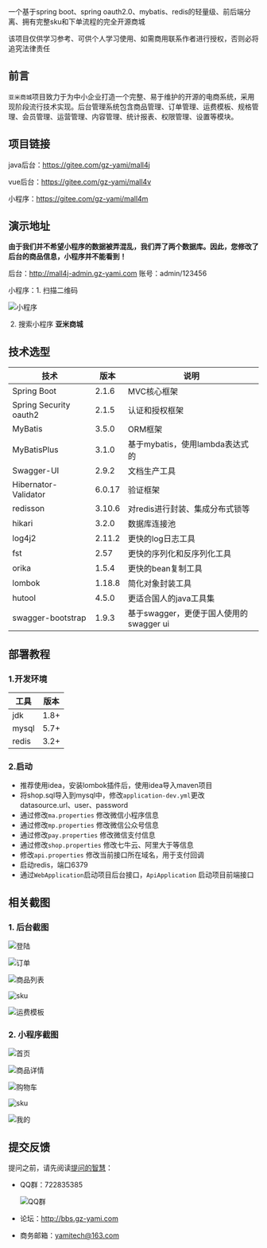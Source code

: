 一个基于spring boot、spring oauth2.0、mybatis、redis的轻量级、前后端分离、拥有完整sku和下单流程的完全开源商城



该项目仅供学习参考、可供个人学习使用、如需商用联系作者进行授权，否则必将追究法律责任



## 前言

`亚米商城`项目致力于为中小企业打造一个完整、易于维护的开源的电商系统，采用现阶段流行技术实现。后台管理系统包含商品管理、订单管理、运费模板、规格管理、会员管理、运营管理、内容管理、统计报表、权限管理、设置等模块。



## 项目链接

java后台：https://gitee.com/gz-yami/mall4j

vue后台：https://gitee.com/gz-yami/mall4v

小程序：https://gitee.com/gz-yami/mall4m



## 演示地址

 **由于我们并不希望小程序的数据被弄混乱，我们弄了两个数据库。因此，您修改了后台的商品信息，小程序并不能看到！** 

后台：<http://mall4j-admin.gz-yami.com>  账号：admin/123456

小程序：1. 扫描二维码

![小程序](https://gitee.com/gz-yami/mall4j/raw/master/screenshot/miniQrcode.jpg)

​		2. 搜索小程序 **亚米商城** 

## 技术选型

| 技术                   | 版本   | 说明                                    |
| ---------------------- | ------ | --------------------------------------- |
| Spring Boot            | 2.1.6  | MVC核心框架                             |
| Spring Security oauth2 | 2.1.5  | 认证和授权框架                          |
| MyBatis                | 3.5.0  | ORM框架                                 |
| MyBatisPlus            | 3.1.0  | 基于mybatis，使用lambda表达式的         |
| Swagger-UI             | 2.9.2  | 文档生产工具                            |
| Hibernator-Validator   | 6.0.17 | 验证框架                                |
| redisson               | 3.10.6 | 对redis进行封装、集成分布式锁等         |
| hikari                 | 3.2.0  | 数据库连接池                            |
| log4j2                 | 2.11.2 | 更快的log日志工具                       |
| fst                    | 2.57   | 更快的序列化和反序列化工具              |
| orika                  | 1.5.4  | 更快的bean复制工具                      |
| lombok                 | 1.18.8 | 简化对象封装工具                        |
| hutool                 | 4.5.0  | 更适合国人的java工具集                  |
| swagger-bootstrap      | 1.9.3  | 基于swagger，更便于国人使用的swagger ui |



## 部署教程



### 1.开发环境

| 工具  | 版本 |
| ----- | ---- |
| jdk   | 1.8+ |
| mysql | 5.7+ |
| redis | 3.2+ |

### 2.启动

- 推荐使用idea，安装lombok插件后，使用idea导入maven项目
- 将shop.sql导入到mysql中，修改`application-dev.yml`更改 datasource.url、user、password
- 通过修改`ma.properties` 修改微信小程序信息
- 通过修改`mp.properties` 修改微信公众号信息
- 通过修改`pay.properties` 修改微信支付信息
- 通过修改`shop.properties` 修改七牛云、阿里大于等信息
- 修改`api.properties` 修改当前接口所在域名，用于支付回调
- 启动redis，端口6379
- 通过`WebApplication`启动项目后台接口，`ApiApplication` 启动项目前端接口





## 相关截图



### 1. 后台截图

![登陆](https://gitee.com/gz-yami/mall4j/raw/master/screenshot/login.png)

![订单](https://gitee.com/gz-yami/mall4j/raw/master/screenshot/order.png)

![商品列表](https://gitee.com/gz-yami/mall4j/raw/master/screenshot/prodList.png)

![sku](https://gitee.com/gz-yami/mall4j/raw/master/screenshot/sku.png)

![运费模板](https://gitee.com/gz-yami/mall4j/raw/master/screenshot/transport.png)



### 2. 小程序截图

![首页](https://gitee.com/gz-yami/mall4m/raw/master/screenshot/index.jpg)

![商品详情](https://gitee.com/gz-yami/mall4m/raw/master/screenshot/prodInfo.jpg)

![购物车](https://gitee.com/gz-yami/mall4m/raw/master/screenshot/shopCart.jpg)

![sku](https://gitee.com/gz-yami/mall4m/raw/master/screenshot/sku.jpg)

![我的](https://gitee.com/gz-yami/mall4m/raw/master/screenshot/my.jpg)

## 提交反馈

提问之前，请先阅读[提问的智慧](https://github.com/ryanhanwu/How-To-Ask-Questions-The-Smart-Way/blob/master/README-zh_CN.md)：

- QQ群：722835385

  ![QQ群](https://gitee.com/gz-yami/mall4j/raw/master/screenshot/qqGroup.png)

- 论坛：<http://bbs.gz-yami.com>

- 商务邮箱：yamitech@163.com
